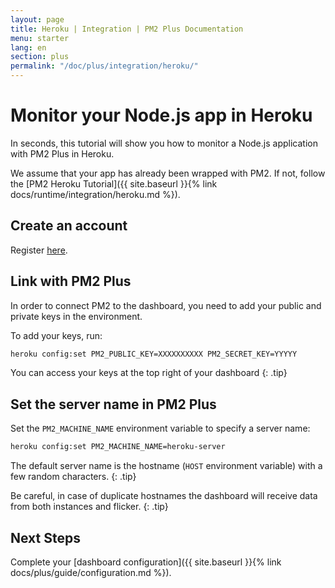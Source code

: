 ```yaml
---
layout: page
title: Heroku | Integration | PM2 Plus Documentation
menu: starter
lang: en
section: plus
permalink: "/doc/plus/integration/heroku/"
---
```


# Monitor your Node.js app in Heroku

In seconds, this tutorial will show you how to monitor a Node.js application with PM2 Plus in Heroku.

We assume that your app has already been wrapped with PM2. If not, follow the [PM2 Heroku Tutorial]({{ site.baseurl }}{% link docs/runtime/integration/heroku.md %}).

## Create an account

Register [here](https://id.keymetrics.io/api/oauth/register).

## Link with PM2 Plus

In order to connect PM2 to the dashboard, you need to add your public and private keys in the environment.

To add your keys, run:

```bash
heroku config:set PM2_PUBLIC_KEY=XXXXXXXXXX PM2_SECRET_KEY=YYYYY
```

 You can access your keys at the top right of your dashboard
{: .tip}

## Set the server name in PM2 Plus

Set the `PM2_MACHINE_NAME` environment variable to specify a server name:

```bash
heroku config:set PM2_MACHINE_NAME=heroku-server
```

 The default server name is the hostname (`HOST` environment variable) with a few random characters.
{: .tip}

 Be careful, in case of duplicate hostnames the dashboard will receive data from both instances and flicker.
{: .tip}

## Next Steps

Complete your [dashboard configuration]({{ site.baseurl }}{% link docs/plus/guide/configuration.md %}).




